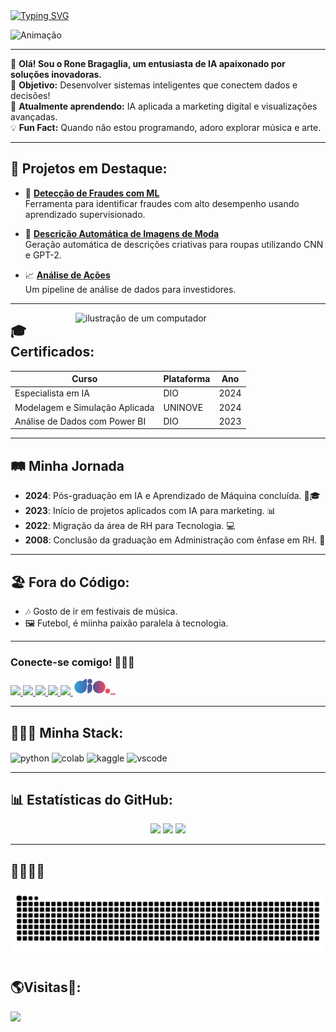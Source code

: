 <a href="https://git.io/typing-svg">
  <img 
    src="https://readme-typing-svg.herokuapp.com?font=Fira+Code&color=BB00B4&lines=Olá,+Eu+sou+Rone+Bragaglia!+%F0%9F%91%BE%F0%9F%93%9A%F0%9F%92%99" 
    alt="Typing SVG" 
  />
</a>

<img 
  src="https://i.pinimg.com/originals/83/b8/09/83b809857acd41a7bad4935b4734f9fc.gif" 
  alt="Animação" 
  height="300"
/>

---

👋 **Olá! Sou o Rone Bragaglia, um entusiasta de IA apaixonado por soluções inovadoras.**  
🚀 **Objetivo:** Desenvolver sistemas inteligentes que conectem dados e decisões!  
🌱 **Atualmente aprendendo:** IA aplicada a marketing digital e visualizações avançadas.  
💡 **Fun Fact:** Quando não estou programando, adoro explorar música e arte.  

---

## 🚀 Projetos em Destaque:

- 🧠 **[Detecção de Fraudes com ML](https://github.com/Ronbragaglia/creditcardfraud)**  
  Ferramenta para identificar fraudes com alto desempenho usando aprendizado supervisionado.

- 👗 **[Descrição Automática de Imagens de Moda](https://github.com/Ronbragaglia/fashion-ai)**  
  Geração automática de descrições criativas para roupas utilizando CNN e GPT-2.

- 📈 **[Análise de Ações](https://github.com/Ronbragaglia/stock-analysis)**  
  Um pipeline de análise de dados para investidores.

---

<img src="https://raw.githubusercontent.com/MicaelliMedeiros/micaellimedeiros/master/image/computer-illustration.png" alt="ilustração de um computador" width="400px" align="right">

## 🎓 Certificados:

| Curso                              | Plataforma       | Ano  |
|------------------------------------|------------------|------|
| Especialista em IA                 | DIO              | 2024 |
| Modelagem e Simulação Aplicada     | UNINOVE          | 2024 |
| Análise de Dados com Power BI      | DIO              | 2023 |

---

## 🛤️ Minha Jornada

- **2024**: Pós-graduação em IA e Aprendizado de Máquina concluída. 🧠🎓  
- **2023**: Início de projetos aplicados com IA para marketing. 📊  
- **2022**: Migração da área de RH para Tecnologia. 💻  
- **2008**: Conclusão da graduação em Administração com ênfase em RH. 🏢  

---

## 🏖️ Fora do Código:

- 🎶 Gosto de ir em festivais de música. 
- 🖼️ Futebol, é miinha paixão paralela à tecnologia.  

---

<h3 align="left">Conecte-se comigo! 🤝👇🏼</h3>
<div>
  <a href="https://www.linkedin.com/in/rone-bragaglia-a6aa60157/">
    <img src="https://img.shields.io/badge/-LinkedIn-000?style=for-the-badge&logo=linkedin&logoColor=FF00F6&color:FFF">
  </a>
  <a href="https://discord.com/channels/@me/">
    <img src="https://img.shields.io/badge/Discord-7289DA?style=for-the-badge&logo=discord&logoColor=white">
  </a>
  <a href="https://ronbragaglia.github.io/Portfolio/" target="_blank">
    <img src="https://img.shields.io/badge/Portfolio-255E63?style=for-the-badge&logo=About.me&logoColor=white">
  </a>
  <a href="https://github.com/Ronbragaglia/portfolio-marketing-digital">
  <img src="https://img.shields.io/badge/-Marketing%20Digital-000?style=for-the-badge&logo=github&logoColor=FF00F6">
</a>
 <a href="https://mail.google.com/mail/u/1/#inbox">
    <img src="https://img.shields.io/badge/Gmail-333333?style=for-the-badge&logo=gmail&logoColor=red">
  </a>
  <a href="https://www.dio.me/users/ronebragagliasso">
    <img src="https://github.com/Hadryanpaulo/Hadryanpaulo/raw/b55de4628a36eaad43f0edc2709993529ae48b37/dio.me.jpeg" alt="DIO Logo" width="70">
  </a>
</div>

---

## 👨🏻‍💻 Minha Stack:

<div style="display: inline_block">
  <img align="center" alt="python" src="https://img.shields.io/badge/Python-14354C?style=for-the-badge&logo=python&logoColor=white" />
  <img align="center" alt="colab" src="https://img.shields.io/badge/Colab-F9AB00?style=for-the-badge&logo=googlecolab&color=525252" />
  <img align="center" alt="kaggle" src="https://img.shields.io/badge/Kaggle-20BEFF?style=for-the-badge&logo=Kaggle&logoColor=white" />
  <img align="center" alt="vscode" src="https://img.shields.io/badge/Visual_Studio_Code-0078D4?style=for-the-badge&logo=visual%20studio%20code&logoColor=white" />
</div>

---

## 📊 Estatísticas do GitHub:

<p align="center">
  <img src="https://github-readme-stats.vercel.app/api?username=Ronbragaglia&theme=midnight-purple&count_private=true" />
  <img src="https://streak-stats.demolab.com?user=Ronbragaglia&theme=midnight-purple&date_format=j%2Fn%5B%2FY%5D" />
  <img src="https://github-readme-stats.vercel.app/api/top-langs/?username=Ronbragaglia&theme=midnight-purple&layout=donut&hide=jupyter%20notebook" />
</p>

---

## 🐍🐍🐍🐍

![snake gif](https://raw.githubusercontent.com/Ronbragaglia/Ronbragaglia/output/snake.svg)

## 🌎Visitas👀:
<img src="https://komarev.com/ghpvc/?username=Ronbragaglia&label=&color=blueviolet&style=flat" />




